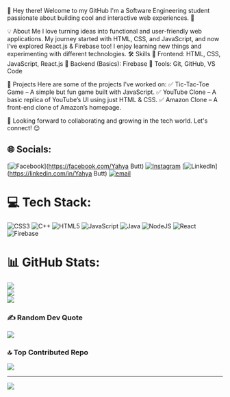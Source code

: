 👋 Hey there! Welcome to my GitHub
I'm a Software Engineering student passionate about building cool and interactive web experiences. 🚀

💡 About Me
I love turning ideas into functional and user-friendly web applications.
My journey started with HTML, CSS, and JavaScript, and now I’ve explored React.js & Firebase too!
I enjoy learning new things and experimenting with different technologies.
🛠️ Skills
🔹 Frontend: HTML, CSS, JavaScript, React.js
🔹 Backend (Basics): Firebase
🔹 Tools: Git, GitHub, VS Code

🚀 Projects
Here are some of the projects I’ve worked on:
✅ Tic-Tac-Toe Game – A simple but fun game built with JavaScript.
✅ YouTube Clone – A basic replica of YouTube’s UI using just HTML & CSS.
✅ Amazon Clone – A front-end clone of Amazon’s homepage.

📌 Looking forward to collaborating and growing in the tech world. Let's connect! 😊



## 🌐 Socials:
[![Facebook](https://img.shields.io/badge/Facebook-%231877F2.svg?logo=Facebook&logoColor=white)](https://facebook.com/Yahya Butt) [![Instagram](https://img.shields.io/badge/Instagram-%23E4405F.svg?logo=Instagram&logoColor=white)](https://instagram.com/yahya_butt.0) [![LinkedIn](https://img.shields.io/badge/LinkedIn-%230077B5.svg?logo=linkedin&logoColor=white)](https://linkedin.com/in/Yahya Butt) [![email](https://img.shields.io/badge/Email-D14836?logo=gmail&logoColor=white)](mailto:yahyashafiq309@gmail.com) 

# 💻 Tech Stack:
![CSS3](https://img.shields.io/badge/css3-%231572B6.svg?style=for-the-badge&logo=css3&logoColor=white) ![C++](https://img.shields.io/badge/c++-%2300599C.svg?style=for-the-badge&logo=c%2B%2B&logoColor=white) ![HTML5](https://img.shields.io/badge/html5-%23E34F26.svg?style=for-the-badge&logo=html5&logoColor=white) ![JavaScript](https://img.shields.io/badge/javascript-%23323330.svg?style=for-the-badge&logo=javascript&logoColor=%23F7DF1E) ![Java](https://img.shields.io/badge/java-%23ED8B00.svg?style=for-the-badge&logo=openjdk&logoColor=white) ![NodeJS](https://img.shields.io/badge/node.js-6DA55F?style=for-the-badge&logo=node.js&logoColor=white) ![React](https://img.shields.io/badge/react-%2320232a.svg?style=for-the-badge&logo=react&logoColor=%2361DAFB) ![Firebase](https://img.shields.io/badge/firebase-%23039BE5.svg?style=for-the-badge&logo=firebase)
# 📊 GitHub Stats:
![](https://github-readme-stats.vercel.app/api?username=Engr-Yahya&theme=merko&hide_border=false&include_all_commits=false&count_private=false)<br/>
![](https://nirzak-streak-stats.vercel.app/?user=Engr-Yahya&theme=merko&hide_border=false)<br/>
![](https://github-readme-stats.vercel.app/api/top-langs/?username=Engr-Yahya&theme=merko&hide_border=false&include_all_commits=false&count_private=false&layout=compact)

### ✍️ Random Dev Quote
![](https://quotes-github-readme.vercel.app/api?type=horizontal&theme=radical)

### 🔝 Top Contributed Repo
![](https://github-contributor-stats.vercel.app/api?username=Engr-Yahya&limit=5&theme=dark&combine_all_yearly_contributions=true)

---
[![](https://visitcount.itsvg.in/api?id=Engr-Yahya&icon=0&color=0)](https://visitcount.itsvg.in)

<!-- Proudly created with GPRM ( https://gprm.itsvg.in ) -->
